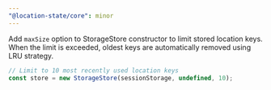 ```yaml
---
"@location-state/core": minor
---
```


Add `maxSize` option to StorageStore constructor to limit stored location keys. When the limit is exceeded, oldest keys are automatically removed using LRU strategy.

```ts
// Limit to 10 most recently used location keys
const store = new StorageStore(sessionStorage, undefined, 10);
```

